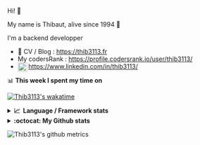 Hi! 👋

My name is Thibaut, alive since 1994 🍷

I'm a backend developper

-   📝 CV / Blog : https://thib3113.fr
-   My codersRank : https://profile.codersrank.io/user/thib3113/
-   <a href="https://www.linkedin.com/in/thib3113/"><img align="left" alt="Thib3113's Linkedin" width="21px" src="https://raw.githubusercontent.com/peterthehan/peterthehan/master/assets/linkedin.svg" /></a> https://www.linkedin.com/in/thib3113/

📊 **This week I spent my time on**

[![Thib3113's wakatime](https://github-readme-stats.vercel.app/api/wakatime?username=thib3113&layout=default&theme=dracula&langs_count=6&hide_title=true&hide_border=true)](https://wakatime.com/@thib3113)

<details>
  <summary><b>📈&nbsp;&nbsp;Language&nbsp;/&nbsp;Framework stats</b></summary>
  <br/>  
  <a href='https://profile.codersrank.io/user/thib3113/'>
  <img src='http://cr-skills-chart-widget.azurewebsites.net/api/api?username=thib3113&padding=30&skills=php,batchfile,javascript,less,mysql,reactjs,scss,shell,typescript,vue'>
  </a>
</details>

<details>
  <summary><b>:octocat: My Github stats</b></summary>
  <br/>  
  
  <img src="https://github-readme-stats.vercel.app/api?username=thib3113&theme=dracula&show_icons=true&" alt="Thib3113's GitHub stats" />

<!--START_SECTION:activity-->

1. ❗️ Opened issue [#289](https://github.com/uiwjs/react-codemirror/issues/289) in [uiwjs/react-codemirror](https://github.com/uiwjs/react-codemirror)
2. 💪 Opened PR [#1069](https://github.com/moleculerjs/moleculer/pull/1069) in [moleculerjs/moleculer](https://github.com/moleculerjs/moleculer)
3. 🗣 Commented on [#150](https://github.com/Art-of-WiFi/UniFi-API-client/issues/150) in [Art-of-WiFi/UniFi-API-client](https://github.com/Art-of-WiFi/UniFi-API-client)
4. 🗣 Commented on [#150](https://github.com/Art-of-WiFi/UniFi-API-client/issues/150) in [Art-of-WiFi/UniFi-API-client](https://github.com/Art-of-WiFi/UniFi-API-client)
5. 🗣 Commented on [#150](https://github.com/Art-of-WiFi/UniFi-API-client/issues/150) in [Art-of-WiFi/UniFi-API-client](https://github.com/Art-of-WiFi/UniFi-API-client)
 <!--END_SECTION:activity-->

</details>

![Thib3113's github metrics](https://gist.githubusercontent.com/thib3113/83a96e16f8bca103f1b0e376186c66ec/raw/github-metrics.svg)
